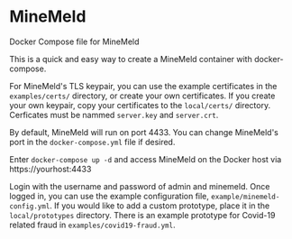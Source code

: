 # MineMeld
Docker Compose file for MineMeld

This is a quick and easy way to create a MineMeld container with docker-compose.

For MineMeld's TLS keypair, you can use the example certificates in the `examples/certs/` directory, or create your own certificates. If you create your own keypair, copy your 
certificates to the `local/certs/` directory. Cerficates must be nammed `server.key` and `server.crt`.

By default, MineMeld will run on port 4433. You can change MineMeld's port in the `docker-compose.yml` file if desired.

Enter `docker-compose up -d` and access MineMeld  on the Docker host via https://yourhost:4433

Login with the username and password of admin and minemeld. Once logged in, you can use the example configuration file, `example/minemeld-config.yml`. If you
would like to add a custom prototype, place it in the `local/prototypes` directory. There is an example prototype for Covid-19 related fraud in `examples/covid19-fraud.yml`.



